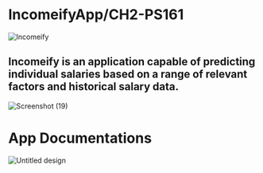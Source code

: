 # IncomeifyApp/CH2-PS161
![Incomeify](https://github.com/ghinanurazizah/IncomeifyApp-CH2-PS161/assets/98375040/cafa24d0-71b0-4d51-b5db-4051b45e51d6)

Incomeify is an application capable of predicting individual salaries based on a range of relevant factors and historical salary data.
------

![Screenshot (19)](https://github.com/ghinanurazizah/IncomeifyApp-CH2-PS161/assets/98375040/cc1bf641-b059-4b1f-b775-2dcff9b38868)

# App Documentations
![Untitled design](https://github.com/ghinanurazizah/IncomeifyApp-CH2-PS161/assets/98375040/6a765484-12d0-43c2-91dc-c45a3fc3adfc)


